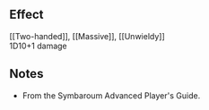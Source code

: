 ## Effect
[[Two-handed]], [[Massive]], [[Unwieldy]]<br>1D10+1 damage
## Notes
* From the Symbaroum Advanced Player's Guide.